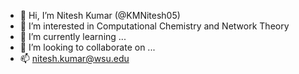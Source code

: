 - 👋 Hi, I’m Nitesh Kumar (@KMNitesh05)
- 👀 I’m interested in Computational Chemistry and Network Theory 
- 🌱 I’m currently learning ...
- 💞️ I’m looking to collaborate on ...
- 📫 nitesh.kumar@wsu.edu

<!---
KMNitesh05/KMNitesh05 is a ✨ special ✨ repository because its `README.md` (this file) appears on your GitHub profile.
You can click the Preview link to take a look at your changes.
--->
